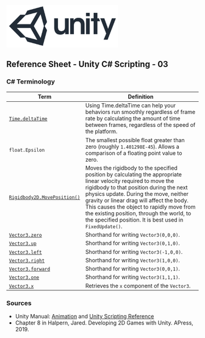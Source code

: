 

![unity logo](images/unity-logo-293w.png)

## Reference Sheet - Unity C# Scripting - 03



### C# Terminology

Term | Definition
--- | ---
[`Time.deltaTime`](https://unity3d.com/learn/tutorials/topics/scripting/delta-time?playlist=17117) | Using Time.deltaTime can help your behaviors run smoothly regardless of frame rate by calculating the amount of time between frames, regardless of the speed of the platform.
`float.Epsilon` | The smallest possible float greater than zero (roughly `1.401298E-45`). Allows a comparison of a floating point value to zero.
[`Rigidbody2D.MovePosition()`](https://docs.unity3d.com/ScriptReference/Rigidbody2D.MovePosition.html) | Moves the rigidbody to the specified position by calculating the appropriate linear velocity required to move the rigidbody to that position during the next physics update. During the move, neither gravity or linear drag will affect the body. This causes the object to rapidly move from the existing position, through the world, to the specified position. It is best used in `FixedUpdate()`.
[`Vector3.zero`](https://docs.unity3d.com/ScriptReference/Vector3.html) | Shorthand for writing `Vector3(0,0,0)`.
[`Vector3.up`](https://docs.unity3d.com/ScriptReference/Vector3.html) | Shorthand for writing `Vector3(0,1,0)`.
[`Vector3.left`](https://docs.unity3d.com/ScriptReference/Vector3.html) | Shorthand for writing `Vector3(-1,0,0)`.
[`Vector3.right`](https://docs.unity3d.com/ScriptReference/Vector3.html) | Shorthand for writing `Vector3(1,0,0)`.
[`Vector3.forward`](https://docs.unity3d.com/ScriptReference/Vector3.html) | Shorthand for writing `Vector3(0,0,1)`.
[`Vector3.one`](https://docs.unity3d.com/ScriptReference/Vector3.html) | Shorthand for writing `Vector3(1,1,1)`.
[`Vector3.x`](https://docs.unity3d.com/ScriptReference/Vector3.html) | Retrieves the `x` component of the `Vector3`.






### Sources
* Unity Manual: [Animation](https://docs.unity3d.com/Manual/AnimationSection.html) and [Unity Scripting Reference](https://docs.unity3d.com/ScriptReference/index.html)
* Chapter 8 in Halpern, Jared. Developing 2D Games with Unity. APress, 2019.
